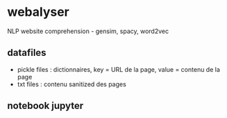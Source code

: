 # webalyser
NLP website comprehension - gensim, spacy, word2vec

## datafiles
- pickle files : dictionnaires, key = URL de la page, value = contenu de la page
- txt files : contenu sanitized des pages

## notebook jupyter

